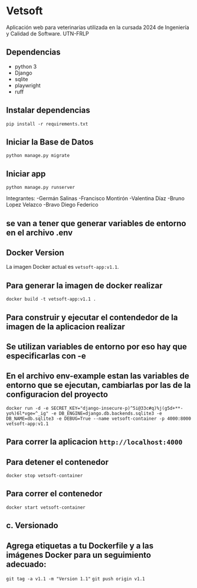 # Vetsoft

Aplicación web para veterinarias utilizada en la cursada 2024 de Ingeniería y Calidad de Software. UTN-FRLP

## Dependencias

-   python 3
-   Django
-   sqlite
-   playwright
-   ruff

## Instalar dependencias

`pip install -r requirements.txt`

## Iniciar la Base de Datos

`python manage.py migrate`

## Iniciar app

`python manage.py runserver`

Integrantes:
-Germán Salinas
-Francisco Montirón
-Valentina Díaz
-Bruno Lopez Velazco
-Bravo Diego Federico

## se van a tener que generar variables de entorno en el archivo .env

## Docker Version
La imagen Docker actual es `vetsoft-app:v1.1`.


## Para generar la imagen de docker realizar

` docker build -t vetsoft-app:v1.1 .  `


## Para construir y ejecutar el contendedor de la imagen de la aplicacion realizar
## Se utilizan variables de entorno por eso hay que especificarlas con -e
## En el archivo env-example estan las variables de entorno que se ejecutan, cambiarlas por las de la configuracion del proyecto

` docker run -d -e SECRET_KEY="django-insecure-p)^5i@33c#q)%j(g5d+**-yo%)6l*vge=^_ig" -e DB_ENGINE=django.db.backends.sqlite3 -e DB_NAME=db.sqlite3 -e DEBUG=True --name vetsoft-container -p 4000:8000 vetsoft-app:v1.1 `

## Para correr la aplicacion ` http://localhost:4000 `

## Para detener el contenedor

` docker stop vetsoft-container `

## Para correr el contenedor

` docker start vetsoft-container `


## c. Versionado
## Agrega etiquetas a tu Dockerfile y a las imágenes Docker para un seguimiento adecuado:

` git tag -a v1.1 -m "Version 1.1" `
` git push origin v1.1 `
